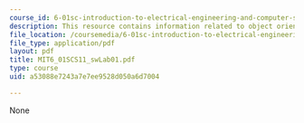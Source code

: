 ```yaml
---
course_id: 6-01sc-introduction-to-electrical-engineering-and-computer-science-i-spring-2011
description: This resource contains information related to object oriented programing.
file_location: /coursemedia/6-01sc-introduction-to-electrical-engineering-and-computer-science-i-spring-2011/a53088e7243a7e7ee9528d050a6d7004_MIT6_01SCS11_swLab01.pdf
file_type: application/pdf
layout: pdf
title: MIT6_01SCS11_swLab01.pdf
type: course
uid: a53088e7243a7e7ee9528d050a6d7004

---
```

None